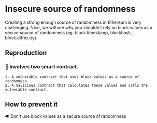 # Insecure source of randomness

Creating a strong enough source of randomness in Ethereum is very challenging. Next, we will see why you shouldn't rely on block values as a secure source of randomness (eg. block.timestamp, blockhash, block.difficulty).

## Reproduction

### 📜 Involves two smart contract.

    1. A vulnerable contract that uses block values as a source of randomness.
    2. A malicious contract that calculates these values and calls the vulnerable contract.

## How to prevent it

👁️ Don't use block values as a secure source of randomness
